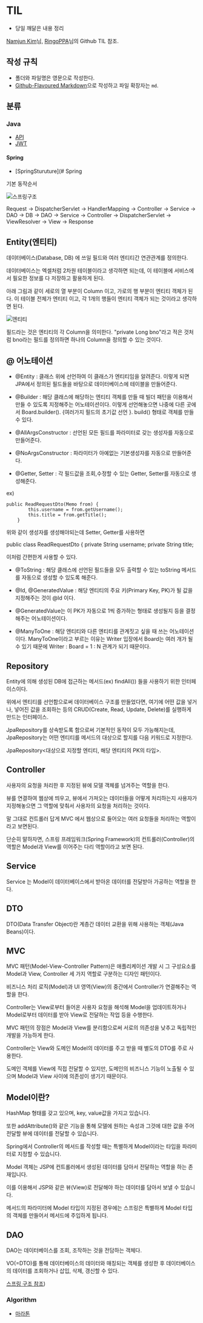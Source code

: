 # TIL

 * 당일 깨달은 내용 정리

[Namjun Kim](https://github.com/namjunemy)님, [RingoPPA](https://github.com/ksu3101)님의 Github TIL 참조.

## 작성 규칙

* 폴더와 파일명은 영문으로 작성한다.
* [Github-Flavoured Markdown](https://guides.github.com/features/mastering-markdown/)으로 작성하고 파일 확장자는 `md`. 

## 분류

### Java

* [API](https://github.com/asbazq/TIL/blob/main/python/API.md)
* [JWT](https://github.com/asbazq/TIL/blob/main/python/JWT.md)

#### Spring

* [SpringSturuture](# Spring

기본 동작순서

![스프링구조](https://t1.daumcdn.net/cfile/tistory/996CA6455B90B6CC4E)

Request -> DispatcherServlet -> HandlerMapping -> Controller -> Service -> DAO -> DB -> DAO -> Service -> Controller -> DispatcherServlet -> ViewResolver -> View -> Response



## Entity(엔티티)

데이터베이스(Database, DB) 에 쓰일 필드와 여러 엔티티간 연관관계를 정의한다.

데이터베이스는 엑셀처럼 2차원 테이블이라고 생각하면 되는데, 이 테이블에 서비스에서 필요한 정보를 다 저장하고 활용하게 된다.

아래 그림과 같이 세로의 열 부분이 Column 이고, 가로의 행 부분이 엔티티 객체가 된다. 이 테이블 전체가 엔티티 이고, 각 1개의 행들이 엔티티 객체가 되는 것이라고 생각하면 된다.

![엔티티](https://img1.daumcdn.net/thumb/R1280x0/?scode=mtistory2&fname=https%3A%2F%2Fblog.kakaocdn.net%2Fdn%2Fb26BcK%2Fbtq0AqdUhJD%2FM3ke7l3LtH5BFDIbAtPztk%2Fimg.png)

필드라는 것은 엔티티의 각 Column을 의미한다. "private Long bno"라고 적은 것처럼 bno라는 필드를 정의하면 하나의 Column을 정의할 수 있는 것이다.

## @ 어노테이션

- @Entity : 클래스 위에 선언하여 이 클래스가 엔티티임을 알려준다. 이렇게 되면 JPA에서 정의된 필드들을 바탕으로 데이터베이스에 테이블을 만들어준다.

- @Builder : 해당 클래스에 해당하는 엔티티 객체를 만들 때 빌더 패턴을 이용해서 만들 수 있도록 지정해주는 어노테이션이다. 이렇게 선언해놓으면 나중에 다른 곳에서 Board.builder(). {여러가지 필드의 초기값 선언 }. build() 형태로 객체를 만들 수 있다.

- @AllArgsConstructor : 선언된 모든 필드를 파라미터로 갖는 생성자를 자동으로 만들어준다.

- @NoArgsConstructor : 파라미터가 아예없는 기본생성자를 자동으로 만들어준다.

- @Getter, Setter : 각 필드값을 조회,수정할 수 있는 Getter, Setter를 자동으로 생성해준다. 

ex)

    public ReadRequestDto(Memo from) {
            this.username = from.getUsername();
            this.title = from.getTitle();
        }

위와 같이 생성자를 생성해야되는데 Setter, Getter를 사용하면

  public class ReadRequestDto {
      private String username; 
      private String title;

이처럼 간편한게 사용할 수 있다.

- @ToString : 해당 클래스에 선언된 필드들을 모두 출력할 수 있는 toString 메서드를 자동으로 생성할 수 있도록 해준다.

- @Id, @GeneratedValue : 해당 엔티티의 주요 키(Primary Key, PK)가 될 값을 지정해주는 것이 @Id 이다. 
 
- @GeneratedValue는 이 PK가 자동으로 1씩 증가하는 형태로 생성될지 등을 결정해주는 어노테이션이다.

- @ManyToOne : 해당 엔티티와 다른 엔티티를 관계짓고 싶을 때 쓰는 어노테이션이다. ManyToOne이라고 부르는 이유는 Writer 입장에서 Board는 여러 개가 될 수 있기 때문에 Writer : Board = 1 : N 관계가 되기 때문이다.

## Repository

Entity에 의해 생성된 DB에 접근하는 메서드(ex) findAll()) 들을 사용하기 위한 인터페이스이다.

위에서 엔티티를 선언함으로써 데이터베이스 구조를 만들었다면, 여기에 어떤 값을 넣거나, 넣어진 값을 조회하는 등의 CRUD(Create, Read, Update, Delete)를 실행하게 만드는 인터페이스.

JpaRepository를 상속받도록 함으로써 기본적인 동작이 모두 가능해지는데, JpaRepository는 어떤 엔티티를 메서드의 대상으로 할지를 다음 키워드로 지정한다. 

JpaRepository<대상으로 지정할 엔티티, 해당 엔티티의 PK의 타입>.

## Controller

사용자의 요청을 처리한 후 지정된 뷰에 모델 객체를 넘겨주는 역할을 한다. 

뷰를 연결하여 웹상에 띄우고, 뷰에서 가져오는 데이터들을 어떻게 처리하는지 사용자가 지정해놓으면 그 역할에 맞춰서 사용자의 요청을 처리하는 것이다. 

말 그대로 컨트롤러 답게 MVC 에서 웹상으로 들어오는 여러 요청들을 처리하는 역할이라고 보면된다. 

단순히 말하자면, 스프링 프레임워크(Spring Framework)의 컨트롤러(Controller)의 역할은 Model과 View를 이어주는 다리 역할이라고 보면 된다.

## Service

Service 는 Model이 데이터베이스에서 받아온 데이터를 전달받아 가공하는 역할을 한다.

## DTO

DTO(Data Transfer Object)란 계층간 데이터 교환을 위해 사용하는 객체(Java Beans)이다.

## MVC

MVC 패턴(Model-View-Controller Pattern)은 애플리케이션 개발 시 그 구성요소를 Model과 View, Controller 세 가지 역할로 구분하는 디자인 패턴이다.

비즈니스 처리 로직(Model)과 UI 영역(View)의 중간에서 Controller가 연결해주는 역할을 한다.

Controller는 View로부터 들어온 사용자 요청을 해석해 Model을 업데이트하거나 Model로부터 데이터를 받아 View로 전달하는 작업 등을 수행한다.

MVC 패턴의 장점은 Model과 View를 분리함으로써 서로의 의존성을 낮추고 독립적인 개발을 가능하게 한다.

Controller는 View와 도메인 Model의 데이터를 주고 받을 때 별도의 DTO를 주로 사용한다. 

도메인 객체를 View에 직접 전달할 수 있지만, 도메인의 비즈니스 기능이 노출될 수 있으며 Model과 View 사이에 의존성이 생기기 때문이다.

## Model이란?

HashMap 형태를 갖고 있으며, key, value값을 가지고 있습니다. 

또한 addAttribute()와 같은 기능을 통해 모델에 원하는 속성과 그것에 대한 값을 주어 전달할 뷰에 데이터를 전달할 수 있습니다.

Spring에서 Controller의 메서드를 작성할 때는 특별하게 Model이라는 타입을 파라미터로 지정할 수 있습니다. 

Model 객체는 JSP에 컨트롤러에서 생성된 데이터를 담아서 전달하는 역할을 하는 존재입니다. 

이를 이용해서 JSP와 같은 뷰(View)로 전달해야 하는 데이터를 담아서 보낼 수 있습니다. 

메서드의 파라미터에 Model 타입이 지정된 경우에는 스프링은 특별하게 Model 타입의 객체를 만들어서 메서드에 주입하게 됩니다.

## DAO

DAO는 데이터베이스를 조회, 조작하는 것을 전담하는 객체다. 

VO(=DTO)를 통해 데이터베이스의 데이터와 매칭되는 객체를 생성한 후 데이터베이스의 데이터를 조회하거나 삽입, 삭제, 갱신할 수 있다.


[스프링 구조 참조](https://coder-in-war.tistory.com/entry/Spring-12-DAO-DTO-Entity%EC%99%80-%EC%8A%A4%ED%94%84%EB%A7%81-%ED%8C%A8%ED%82%A4%EC%A7%80%EC%9D%98-%EC%A0%84%EC%B2%B4-%EA%B5%AC%EC%A1%B0))

### Algorithm

* [마라톤](https://github.com/asbazq/TIL/blob/a93cfde38688e78fe29c03bc56021aafdced2190/algorithm/marathon.md)
